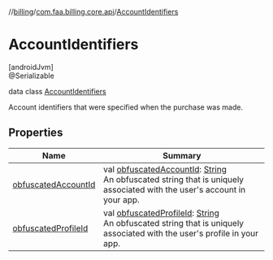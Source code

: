 //[billing](../../../index.md)/[com.faa.billing.core.api](../index.md)/[AccountIdentifiers](index.md)

# AccountIdentifiers

[androidJvm]\
@Serializable

data class [AccountIdentifiers](index.md)

Account identifiers that were specified when the purchase was made.

## Properties

| Name | Summary |
|---|---|
| [obfuscatedAccountId](obfuscated-account-id.md) | val [obfuscatedAccountId](obfuscated-account-id.md): [String](https://kotlinlang.org/api/latest/jvm/stdlib/kotlin/-string/index.html)<br>An obfuscated string that is uniquely associated with the user's account in your app. |
| [obfuscatedProfileId](obfuscated-profile-id.md) | val [obfuscatedProfileId](obfuscated-profile-id.md): [String](https://kotlinlang.org/api/latest/jvm/stdlib/kotlin/-string/index.html)<br>An obfuscated string that is uniquely associated with the user's profile in your app. |
